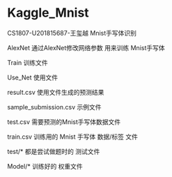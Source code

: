 # Kaggle_Mnist
CS1807-U201815687-王玺越
Mnist手写体识别

AlexNet 通过AlexNet修改网络参数 用来训练 Mnist手写体

Train 训练文件

Use_Net 使用文件

result.csv 使用文件生成的预测结果

sample_submission.csv 示例文件

test.csv 需要预测的Mnist手写体数据文件

train.csv 训练用的 Mnist 手写体 数据/标签 文件

test/* 都是尝试做题时的 测试文件

Model/* 训练好的 权重文件
